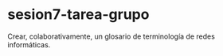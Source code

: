 # sesion7-tarea-grupo

Crear, colaborativamente, un glosario de terminología de redes informáticas.
